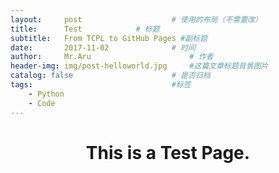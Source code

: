 ```yaml
---
layout:     post   				    # 使用的布局（不需要改）
title:      Test			# 标题 
subtitle:   From TCPL to GitHub Pages #副标题
date:       2017-11-02 				# 时间
author:     Mr.Aru 						# 作者
header-img: img/post-helloworld.jpg 	#这篇文章标题背景图片
catalog: false 						# 是否归档
tags:								#标签
    - Python
    - Code
---
```


# <center>This is a Test Page.